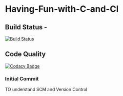 # Having-Fun-with-C-and-CI

## Build Status - 
[![Build Status](https://travis-ci.org/prithvisekhar/Having-Fun-with-C-and-CI.svg?branch=master)](https://travis-ci.org/prithvisekhar/Having-Fun-with-C-and-CI)
## Code Quality 
[![Codacy Badge](https://app.codacy.com/project/badge/Grade/cde86fd1ba904284b49bc93eb8dfb09b)](https://www.codacy.com/manual/prithvisekhar/Having-Fun-with-C-and-CI?utm_source=github.com&amp;utm_medium=referral&amp;utm_content=prithvisekhar/Having-Fun-with-C-and-CI&amp;utm_campaign=Badge_Grade)

### Initial Commit 
TO understand SCM and Version Control
